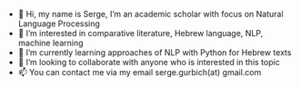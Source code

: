 - 👋 Hi, my name is Serge, I’m an academic scholar with focus on Natural Language Processing
- 👀 I’m interested in comparative literature, Hebrew language, NLP, machine learning
- 🌱 I’m currently learning approaches of NLP with Python for Hebrew texts
- 💞️ I’m looking to collaborate with anyone who is interested in this topic
- 📫 You can contact me via my email serge.gurbich(at) gmail.com






<!---
SergeyGurbich/SergeyGurbich is a ✨ special ✨ repository because its `README.md` (this file) appears on your GitHub profile.
You can click the Preview link to take a look at your changes.
--->
